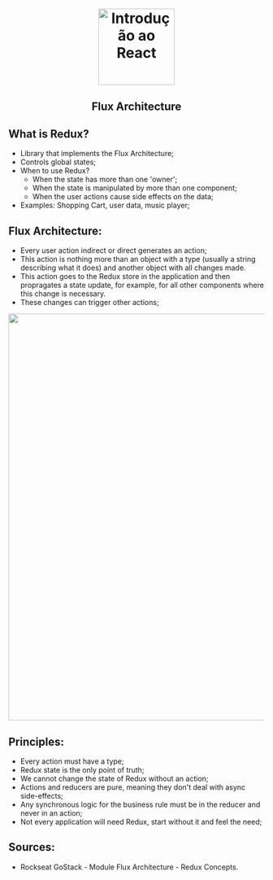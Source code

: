 <h1 align="center">
  <img 
    alt="Introdução ao React" src="https://user-images.githubusercontent.com/54601930/79169629-4c466d00-7dc3-11ea-8075-a2644b91f42d.png" 
    width="150px"
  />
</h1>
<h2 align="center">
  Flux Architecture
</h2>

## What is Redux?
- Library that implements the Flux Architecture;
- Controls global states;
- When to use Redux?
  - When the state has more than one 'owner';
  - When the state is manipulated by more than one component;
  - When the user actions cause side effects on the data;
- Examples: Shopping Cart, user data, music player;

## Flux Architecture:
- Every user action indirect or direct generates an action;
- This action is nothing more than an object with a type (usually a string describing what it does) and another object with all changes made. 
- This action goes to the Redux store in the application and then propragates a state update, for example, for all other components where this change is necessary.
- These changes can trigger other actions; 

<p align="center">
  <img src="https://user-images.githubusercontent.com/54601930/79166960-ad1e7700-7dbc-11ea-84f8-9e24688ced52.png" width="800px">
</p>

## Principles:
- Every action must have a type;
- Redux state is the only point of truth;
- We cannot change the state of Redux without an action;
- Actions and reducers are pure, meaning they don't deal with async side-effects;
- Any synchronous logic for the business rule must be in the reducer and never in an action;
- Not every application will need Redux, start without it and feel the need;


## Sources:
- Rockseat GoStack - Module Flux Architecture - Redux Concepts.
